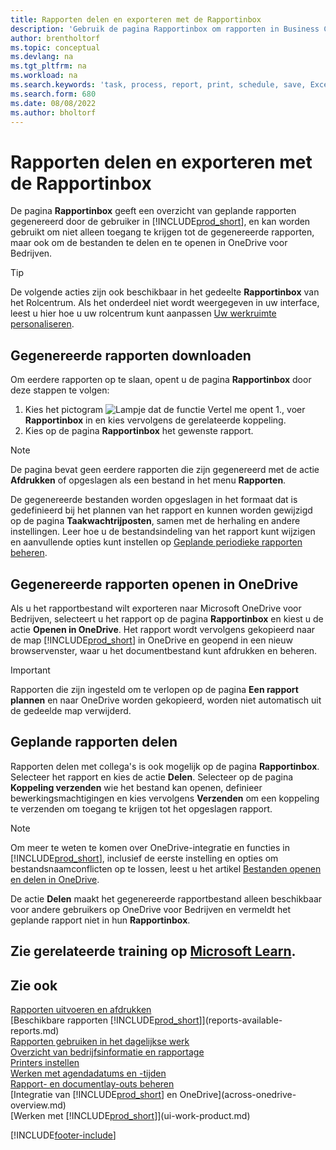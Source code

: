 ```yaml
---
title: Rapporten delen en exporteren met de Rapportinbox
description: 'Gebruik de pagina Rapportinbox om rapporten in Business Central te downloaden, te delen en te exporteren.'
author: brentholtorf
ms.topic: conceptual
ms.devlang: na
ms.tgt_pltfrm: na
ms.workload: na
ms.search.keywords: 'task, process, report, print, schedule, save, Excel, PDF, dataset, export, report inbox, onedrive,'
ms.search.form: 680
ms.date: 08/08/2022
ms.author: bholtorf
---
```

# Rapporten delen en exporteren met de Rapportinbox

De pagina **Rapportinbox** geeft een overzicht van geplande rapporten gegenereerd door de gebruiker in [!INCLUDE[prod_short](includes/prod_short.md)], en kan worden gebruikt om niet alleen toegang te krijgen tot de gegenereerde rapporten, maar ook om de bestanden te delen en te openen in OneDrive voor Bedrijven.

> [!TIP]
> De volgende acties zijn ook beschikbaar in het gedeelte **Rapportinbox** van het Rolcentrum. Als het onderdeel niet wordt weergegeven in uw interface, leest u hier hoe u uw rolcentrum kunt aanpassen [Uw werkruimte personaliseren](ui-personalization-user.md).

## Gegenereerde rapporten downloaden

Om eerdere rapporten op te slaan, opent u de pagina **Rapportinbox** door deze stappen te volgen:

1. Kies het pictogram ![Lampje dat de functie Vertel me opent 1.](media/ui-search/search_small.png "Vertel me wat u wilt doen"), voer **Rapportinbox** in en kies vervolgens de gerelateerde koppeling.  
2. Kies op de pagina **Rapportinbox** het gewenste rapport.

> [!NOTE]
> De pagina bevat geen eerdere rapporten die zijn gegenereerd met de actie **Afdrukken** of opgeslagen als een bestand in het menu **Rapporten**.
>
> De gegenereerde bestanden worden opgeslagen in het formaat dat is gedefinieerd bij het plannen van het rapport en kunnen worden gewijzigd op de pagina **Taakwachtrijposten**, samen met de herhaling en andere instellingen. Leer hoe u de bestandsindeling van het rapport kunt wijzigen en aanvullende opties kunt instellen op [Geplande periodieke rapporten beheren](ui-work-report.md#manage-scheduled-recurring-reports).

## Gegenereerde rapporten openen in OneDrive

Als u het rapportbestand wilt exporteren naar Microsoft OneDrive voor Bedrijven, selecteert u het rapport op de pagina **Rapportinbox** en kiest u de actie **Openen in OneDrive**. Het rapport wordt vervolgens gekopieerd naar de map [!INCLUDE[prod_short](includes/prod_short.md)] in OneDrive en geopend in een nieuw browservenster, waar u het documentbestand kunt afdrukken en beheren.

> [!IMPORTANT]
>
> Rapporten die zijn ingesteld om te verlopen op de pagina **Een rapport plannen** en naar OneDrive worden gekopieerd, worden niet automatisch uit de gedeelde map verwijderd.

## Geplande rapporten delen

Rapporten delen met collega's is ook mogelijk op de pagina **Rapportinbox**. Selecteer het rapport en kies de actie **Delen**. Selecteer op de pagina **Koppeling verzenden** wie het bestand kan openen, definieer bewerkingsmachtigingen en kies vervolgens **Verzenden** om een koppeling te verzenden om toegang te krijgen tot het opgeslagen rapport.

> [!NOTE]
> Om meer te weten te komen over OneDrive-integratie en functies in [!INCLUDE[prod_short](includes/prod_short.md)], inclusief de eerste instelling en opties om bestandsnaamconflicten op te lossen, leest u het artikel [Bestanden openen en delen in OneDrive](across-share-onedrive.md).
>
> De actie **Delen** maakt het gegenereerde rapportbestand alleen beschikbaar voor andere gebruikers op OneDrive voor Bedrijven en vermeldt het geplande rapport niet in hun **Rapportinbox**.

## Zie gerelateerde training op [Microsoft Learn](/learn/paths/build-reports/).

## Zie ook

[Rapporten uitvoeren en afdrukken](ui-work-report.md)  
[Beschikbare rapporten [!INCLUDE[prod_short](includes/prod_short.md)]](reports-available-reports.md)  
[Rapporten gebruiken in het dagelijkse werk](reports-use-reports.md)  
[Overzicht van bedrijfsinformatie en rapportage](reports-bi-reporting.md)  
[Printers instellen](ui-specify-printer-selection-reports.md)  
[Werken met agendadatums en -tijden](ui-enter-date-ranges.md)  
[Rapport- en documentlay-outs beheren](ui-manage-report-layouts.md)  
[Integratie van [!INCLUDE[prod_short](includes/prod_short.md)] en OneDrive](across-onedrive-overview.md)  
[Werken met [!INCLUDE[prod_short](includes/prod_short.md)]](ui-work-product.md)  

[!INCLUDE[footer-include](includes/footer-banner.md)]
